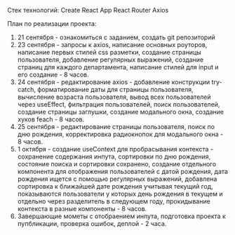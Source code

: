 Стек технологий:
Create React App
React Router
Axios


План по реализации проекта: 
1. 21 сентября - ознакомиться с заданием, создать git репозиторий
2. 23 сентября - запросы к axios, написание основных роуторов, написание первых стилей css разметки, создание страницы пользователя, добавление регулярных выражений, создание страниц для каждого департамента, написание стилей для input и его создание - 8 часов.
3. 24 сентября - редактирование axios - добавление конструкции try-catch, форматирование даты для страницы пользователя, вычисление возраста пользователя, вывод всех пользователей через useEffect, фильтрация пользователей, поиск пользователей, создание страницы заглушки, создание модального окна, создание хуков feach - 8 часов.
4. 25 сентября - редактирование страницы пользователя, поиск по дню рождения, корректировка радиокнопок для модального окна - 8 часов.
5. 1 октября - создание useContext для пробрасывания контекста - сохранение содержания инпута, сортировки по дню рождения, состояние поиска и сортировки сохранено, создание отдельного компонента для отображения пользователей с датой рождения, дата рождения ищется с помощью регулярных выражений, добавлена сортировка к ближайшей дате рождения учитывая текущий год, показываются пользователи у которых день рождения в текущем и отдельно через разделитель в следующем году, прокидывание контекста в разные компоненты - 8 часов.
6. Завершающие мометы с отобраением инпута, подготовка проекта к пупбликации, проверка ошибок, деплой - 2 часа.


